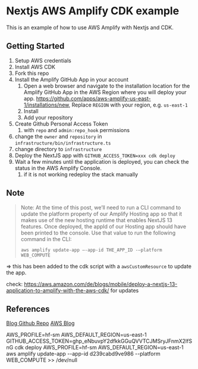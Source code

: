 # Nextjs AWS Amplify CDK example

This is an example of how to use AWS Amplify with Nextjs and CDK.

## Getting Started

1. Setup AWS credentials
2. Install AWS CDK
3. Fork this repo
4. Install the Amplify GitHub App in your account
   1. Open a web browser and navigate to the installation location for the Amplify GitHub App in the AWS Region where you will deploy your app. https://github.com/apps/aws-amplify-us-east-1/installations/new, Replace `REGION` with your region, e.g. `us-east-1`
   2. Install
   3. Add your repository
5. Create Github Personal Access Token
   1. with `repo` and `admin:repo_hook` permissions
6. change the `owner` and `repository` in `infrastructure/bin/infrastructure.ts`
7. change directory to `infrastructure`
8. Deploy the NextJS app with `GITHUB_ACCESS_TOKEN=xxx cdk deploy`
9. Wait a few minutes until the application is deployed, you can check the status in the AWS Amplify Console.
   1.  if it is not working redeploy the stack manually

## Note
> Note: At the time of this post, we’ll need to run a CLI command to update the platform property of our Amplify Hosting app so that it makes use of the new hosting runtime that enables NextJS 13 features. Once deployed, the appId of our Hosting app should have been printed to the console. Use that value to run the following command in the CLI:
> 
> `aws amplify update-app –-app-id THE_APP_ID -–platform WEB_COMPUTE`

=> this has been added to the cdk script with a `awsCustomResource` to update the app. 

check: https://aws.amazon.com/de/blogs/mobile/deploy-a-nextjs-13-application-to-amplify-with-the-aws-cdk/ for updates
## References

[Blog Github Repo](https://github.com/focusOtter/cdk-fullstack-kitchen-sink/tree/with-hosting)
[AWS Blog](https://aws.amazon.com/de/blogs/mobile/deploy-a-nextjs-13-application-to-amplify-with-the-aws-cdk/)

AWS_PROFILE=hf-sm AWS_DEFAULT_REGION=us-east-1 GITHUB_ACCESS_TOKEN=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 cdk deploy
AWS_PROFILE=hf-sm AWS_DEFAULT_REGION=us-east-1 aws amplify update-app --app-id d239cabd9ve986 --platform WEB_COMPUTE >> /dev/null